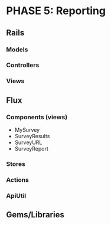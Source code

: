 # PHASE 5: Reporting

## Rails
### Models
### Controllers
### Views


## Flux

### Components (views)
* MySurvey
* SurveyResults
* SurveyURL
* SurveyReport

### Stores

### Actions

### ApiUtil

## Gems/Libraries

